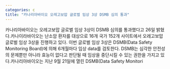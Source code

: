 ```yaml
---
categories: c
title: "카나리아바이오 오레고보맙 글로벌 임상 3상 DSMB 심의 통과"
---
```

카나리아바이오는 오레고보맙 글로벌 임상 3상이 DSMB 심의를 통과했다고 26일 밝혔다.카나이라바이오는 난소암 환자를 대상으로 16개 국가 152개 사이트에서 오레고보맙 글로벌 임상 3상을 진행하고 있다. 이번 글로벌 임상 3상은 DSMB(Data Safety Monitoring Board)에 의해 6개월마다 임상 data를 검토한다. DSMB는 심각한 안전성의 문제뿐만 아니라 효능이 없다고 판단될 때 임상을 중단시킬 수 있는 권한을 가지고 있다.카나리아바이오는 지난 9월 21일에 열린 DSMB(Data Safety Monitori